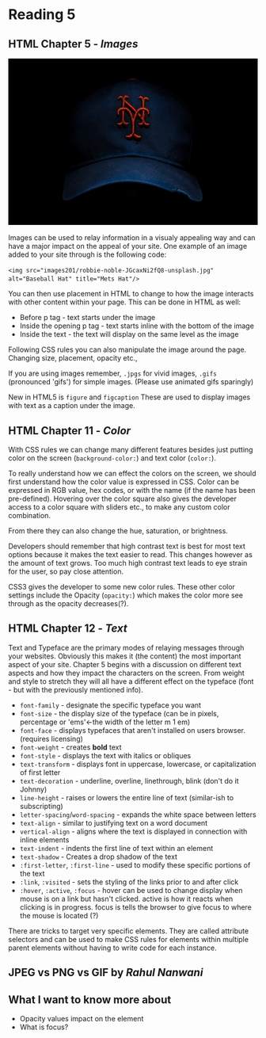 # Reading 5

## HTML Chapter 5 - ***Images***

<img src="images201/robbie-noble-JGcaxNi2fQ8-unsplash.jpg" alt="Baseball Hat" title="Mets Hat by Robbie Noble"/>

Images can be used to relay information in a visualy appealing way and can have a major impact on the appeal of your site. One example of an image added to your site through is the following code:

`<img src="images201/robbie-noble-JGcaxNi2fQ8-unsplash.jpg" alt="Baseball Hat" title="Mets Hat"/>`

You can then use placement in HTML to change to how the image interacts with other content within your page. This can be done in HTML as well:

- Before p tag - text starts under the image
- Inside the opening p tag - text starts inline with the bottom of the image
- Inside the text - the text will display on the same level as the image

Following CSS rules you can also manipulate the image around the page. Changing size, placement, opacity etc.,

If you are using images remember, `.jpgs` for vivid images, `.gifs` (pronounced 'gifs') for simple images. (Please use animated gifs sparingly)

New in HTML5 is `figure` and `figcaption` These are used to display images with text as a caption under the image.

## HTML Chapter 11 - ***Color***

With CSS rules we can change many different features besides just putting color on the screen (`background-color:`) and text color (`color:`).

To really understand how we can effect the colors on the screen, we should first understand how the color value is expressed in CSS. Color can be expressed in RGB value, hex codes, or with the name (if the name has been pre-defined). Hovering over the color square also gives the developer access to a color square with sliders etc., to make any custom color combination.

From there they can also change the hue, saturation, or brightness.

Developers should remember that high contrast text is best for most text options because it makes the text easier to read. This changes however as the amount of text grows. Too much high contrast text leads to eye strain for the user, so pay close attention.

CSS3 gives the developer to some new color rules. These other color settings include the Opacity (`opacity:`) which makes the color more see through as the opacity decreases(?).

## HTML Chapter 12 - ***Text***

Text and Typeface are the primary modes of relaying messages through your websites. Obviously this makes it (the content) the most important aspect of your site. Chapter 5 begins with a discussion on different text aspects and how they impact the characters on the screen. From weight and style to stretch they will all have a different effect on the typeface (font - but with the previously mentioned info).

- `font-family` - designate the specific typeface you want
- `font-size` - the display size of the typeface (can be in pixels, percentage or 'ems'<-the width of the letter m 1 em)
- `font-face` - displays typefaces that aren't installed on users browser. (requires licensing)
- `font-weight` - creates **bold** text
- `font-style` - displays the text with italics or obliques
- `text-transform` - displays font in uppercase, lowercase, or capitalization of first letter
- `text-decoration` - underline, overline, linethrough, blink (don't do it Johnny)
- `line-height` - raises or lowers the entire line of text (similar-ish to subscripting)
- `letter-spacing`/`word-spacing` - expands the white space between letters
- `text-align` - similar to justifying text on a word document
- `vertical-align` - aligns where the text is displayed in connection with inline elements
- `text-indent` - indents the first line of text within an element
- `text-shadow` - Creates a drop shadow of the text
- `:first-letter`, `:first-line` - used to modify these specific portions of the text
- `:link`, `:visited` - sets the styling of the links prior to and after click
- `:hover`, `:active`, `:focus` - hover can be used to change display when mouse is on a link but hasn't clicked. active is how it reacts when clicking is in progress. focus is tells the browser to give focus to where the mouse is located (?)

There are tricks to target very specific elements. They are called attribute selectors and can be used to make CSS rules for elements within multiple parent elements without having to write code for each instance.

## JPEG vs PNG vs GIF by *Rahul Nanwani*

## What I want to know more about

- Opacity values impact on the element
- What is focus?

